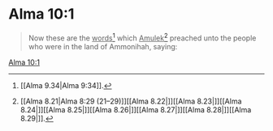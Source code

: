 # Alma 10:1

> Now these are the <u>words</u>[^a] which <u>Amulek</u>[^b] preached unto the people who were in the land of Ammonihah, saying:

[Alma 10:1](https://www.churchofjesuschrist.org/study/scriptures/bofm/alma/10?lang=eng&id=p1#p1)


[^a]: [[Alma 9.34|Alma 9:34]].  
[^b]: [[Alma 8.21|Alma 8:29 (21–29)]][[Alma 8.22|]][[Alma 8.23|]][[Alma 8.24|]][[Alma 8.25|]][[Alma 8.26|]][[Alma 8.27|]][[Alma 8.28|]][[Alma 8.29|]].  

